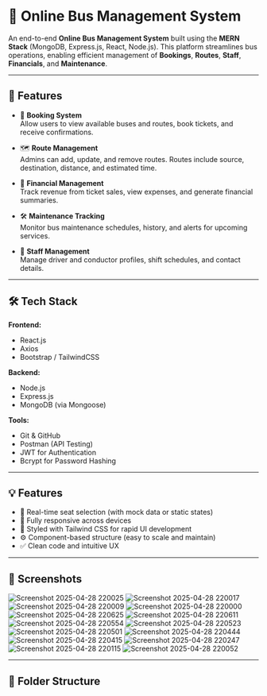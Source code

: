 # 🚌 Online Bus Management System

An end-to-end **Online Bus Management System** built using the **MERN Stack** (MongoDB, Express.js, React, Node.js). This platform streamlines bus operations, enabling efficient management of **Bookings**, **Routes**, **Staff**, **Financials**, and **Maintenance**.

---

## 🚀 Features

- 🔖 **Booking System**  
  Allow users to view available buses and routes, book tickets, and receive confirmations.

- 🗺️ **Route Management**  
  Admins can add, update, and remove routes. Routes include source, destination, distance, and estimated time.

- 🧾 **Financial Management**  
  Track revenue from ticket sales, view expenses, and generate financial summaries.

- 🛠️ **Maintenance Tracking**  
  Monitor bus maintenance schedules, history, and alerts for upcoming services.

- 👥 **Staff Management**  
  Manage driver and conductor profiles, shift schedules, and contact details.

---

## 🛠️ Tech Stack

**Frontend:**
- React.js
- Axios
- Bootstrap / TailwindCSS

**Backend:**
- Node.js
- Express.js
- MongoDB (via Mongoose)

**Tools:**
- Git & GitHub
- Postman (API Testing)
- JWT for Authentication
- Bcrypt for Password Hashing

---

## 💡 Features

- 🎯 Real-time seat selection (with mock data or static states)
- 📱 Fully responsive across devices
- 🎨 Styled with Tailwind CSS for rapid UI development
- ⚙️ Component-based structure (easy to scale and maintain)
- ✅ Clean code and intuitive UX

---

## 📸 Screenshots
![Screenshot 2025-04-28 220025](https://github.com/user-attachments/assets/c37f29cd-7030-4318-b8fc-d469a2d109a0)
![Screenshot 2025-04-28 220017](https://github.com/user-attachments/assets/44d37245-b32e-4a58-be7a-a7b1155fec76)
![Screenshot 2025-04-28 220009](https://github.com/user-attachments/assets/21500c7f-6117-4e79-92ab-88e0ea3f9986)
![Screenshot 2025-04-28 220000](https://github.com/user-attachments/assets/8a5f29c6-51dd-47e0-9c8b-ab868b206aa4)
![Screenshot 2025-04-28 220625](https://github.com/user-attachments/assets/1b21bbeb-1b53-4b77-99fa-430a5194c7e3)
![Screenshot 2025-04-28 220611](https://github.com/user-attachments/assets/34b91330-bbfa-4b62-b288-77e993785a11)
![Screenshot 2025-04-28 220554](https://github.com/user-attachments/assets/aefc12df-0ba9-4c93-b132-3fe6e7b248f7)
![Screenshot 2025-04-28 220523](https://github.com/user-attachments/assets/1edfc33b-14ad-4de8-af1f-43eca89cd9fc)
![Screenshot 2025-04-28 220501](https://github.com/user-attachments/assets/f0a7c46b-f87f-4dce-a045-aa97619fdc3c)
![Screenshot 2025-04-28 220444](https://github.com/user-attachments/assets/a7c5c23b-be38-4c4c-a268-83a242b2044a)
![Screenshot 2025-04-28 220415](https://github.com/user-attachments/assets/6c5fb09b-96f8-49cf-9c5d-f5c37d2078e9)
![Screenshot 2025-04-28 220247](https://github.com/user-attachments/assets/90e07d10-8e60-4eda-b4c6-24eec42f9b93)
![Screenshot 2025-04-28 220115](https://github.com/user-attachments/assets/f0a0aa74-ccec-4787-b421-2b85ecca2301)
![Screenshot 2025-04-28 220052](https://github.com/user-attachments/assets/eea6a3d7-26c0-4391-b94a-bf8f04d10a64)

---

## 📁 Folder Structure
